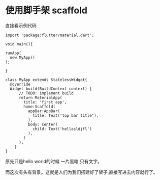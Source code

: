 # 使用脚手架 scaffold

直接看示例代码

```
import 'package:flutter/material.dart';

void main(){

runApp(
  new MyApp()
);

}

class MyApp extends StatelessWidget{
  @override
  Widget build(BuildContext context) {
      // TODO: implement build
      return MaterialApp(
        title: 'first app',
        home:Scaffold(
          appBar:AppBar(
            title: Text('top bar title'),
          ),
          body: Center(
            child: Text('hellasldjfl')
          ),
        )
      );
    }
}
```

原先只是hello world的时候 一片黑暗,只有文字。

而这次有头有背景。这就是人们为我们搭建好了架子,直接写进去内容就行了。

